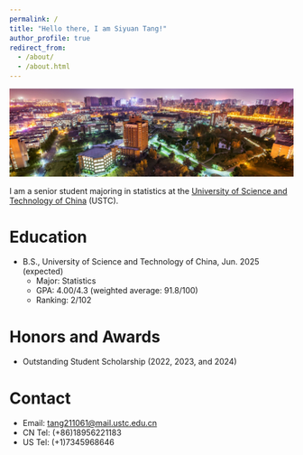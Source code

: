 ```yaml
---
permalink: /
title: "Hello there, I am Siyuan Tang!"
author_profile: true
redirect_from: 
  - /about/
  - /about.html
---
```


![USTC night view.](/images/en.ustc.edu.cn.jpeg)

I am a senior student majoring in statistics at the [University of Science and Technology of China](https://en.ustc.edu.cn/) (USTC).

Education
======
* B.S., University of Science and Technology of China, Jun. 2025 (expected)
  *  Major: Statistics
  *  GPA: 4.00/4.3 (weighted average: 91.8/100)
  *  Ranking: 2/102

Honors and Awards
======
* Outstanding Student Scholarship (2022, 2023, and 2024)

Contact
======
* Email: tang211061@mail.ustc.edu.cn
* CN Tel: (+86)18956221183
* US Tel: (+1)7345968646
